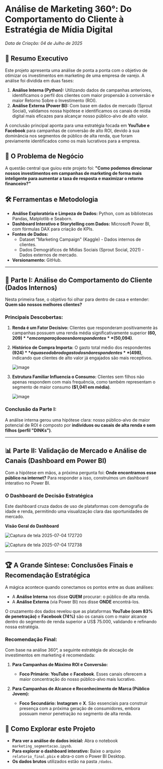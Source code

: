 # Análise de Marketing 360°: Do Comportamento do Cliente à Estratégia de Mídia Digital

*Data de Criação: 04 de Julho de 2025*

## 📜 Resumo Executivo

Este projeto apresenta uma análise de ponta a ponta com o objetivo de otimizar os investimentos em marketing de uma empresa de varejo. A análise foi dividida em duas fases:
1.  **Análise Interna (Python):** Utilizando dados de campanhas anteriores, identificamos o perfil dos clientes com maior propensão à conversão e maior Retorno Sobre o Investimento (ROI).
2.  **Análise Externa (Power BI):** Com base em dados de mercado (Sprout Social), validamos nossa hipótese e identificamos os canais de mídia digital mais eficazes para alcançar nosso público-alvo de alto valor.

A conclusão principal aponta para uma estratégia focada em **YouTube e Facebook** para campanhas de conversão de alto ROI, devido à sua dominância nos segmentos de público de alta renda, que foram previamente identificados como os mais lucrativos para a empresa.

## 🎯 O Problema de Negócio

A questão central que guiou este projeto foi: **"Como podemos direcionar nossos investimentos em campanhas de marketing de forma mais inteligente para aumentar a taxa de resposta e maximizar o retorno financeiro?"**

## 🛠️ Ferramentas e Metodologia

* **Análise Exploratória e Limpeza de Dados:** Python, com as bibliotecas Pandas, Matplotlib e Seaborn.
* **Dashboard Interativo e Storytelling com Dados:** Microsoft Power BI, com fórmulas DAX para criação de KPIs.
* **Fontes de Dados:**
    * Dataset "Marketing Campaign" (Kaggle) - Dados internos de clientes.
    * Dados Demográficos de Mídias Sociais (Sprout Social, 2021) - Dados externos de mercado.
* **Versionamento:** GitHub.

---

## 🔬 Parte I: Análise do Comportamento do Cliente (Dados Internos)

Nesta primeira fase, o objetivo foi olhar para dentro de casa e entender: **Quem são nossos melhores clientes?**

### Principais Descobertas:

1.  **Renda é um Fator Decisivo:** Clientes que responderam positivamente às campanhas possuem uma renda média significativamente superior **($60,209)** em comparação aos não respondentes **($50,094)**.

2.  **Histórico de Compra Importa:** O gasto total médio dos respondentes **($924)** é quase o dobro do gasto dos não respondentes **($498)**, indicando que clientes de alto valor já engajados são mais receptivos.

    ![image](https://github.com/user-attachments/assets/db7a59ec-a55c-4a91-8587-085e85a7bcfb)


3.  **Estrutura Familiar Influencia o Consumo:** Clientes sem filhos não apenas respondem com mais frequência, como também representam o segmento de maior consumo **($1,041 em média)**.

    ![image](https://github.com/user-attachments/assets/95856b04-d447-47cf-bc81-ea3b680d5014)


### Conclusão da Parte I:

A análise interna gerou uma hipótese clara: nosso público-alvo de maior potencial de ROI é composto por **indivíduos ou casais de alta renda e sem filhos (perfil "DINKs")**.

---

## 📊 Parte II: Validação de Mercado e Análise de Canais (Dashboard em Power BI)

Com a hipótese em mãos, a próxima pergunta foi: **Onde encontramos esse público na internet?** Para responder a isso, construímos um dashboard interativo no Power BI.

### O Dashboard de Decisão Estratégica

Este dashboard cruza dados de uso de plataformas com demografia de idade e renda, permitindo uma visualização clara das oportunidades de mercado.


**Visão Geral do Dashboard**

![Captura de tela 2025-07-04 172720](https://github.com/user-attachments/assets/8b9d5570-fb82-4ad1-b169-07a23c2b4afa)


![Captura de tela 2025-07-04 172738](https://github.com/user-attachments/assets/d2b22730-a5b7-4e9d-910c-61c181df8ad2)




---

## 🏆 A Grande Síntese: Conclusões Finais e Recomendação Estratégica

A mágica acontece quando conectamos os pontos entre as duas análises:

* A **Análise Interna** nos disse **QUEM** procurar: o público de alta renda.
* A **Análise Externa** (via Power BI) nos disse **ONDE** encontrá-los.

O cruzamento dos dados revelou que as plataformas **YouTube (com 83% de penetração)** e **Facebook (74%)** são os canais com o maior alcance dentro do segmento de renda superior a US$ 75.000, validando e refinando nossa estratégia.

### Recomendação Final:

Com base na análise 360°, a seguinte estratégia de alocação de investimentos em marketing é recomendada:

1.  **Para Campanhas de Máximo ROI e Conversão:**
    * **Foco Primário:** **YouTube** e **Facebook**. Esses canais oferecem a maior concentração do nosso público-alvo mais lucrativo.

2.  **Para Campanhas de Alcance e Reconhecimento de Marca (Público Jovem):**
    * **Foco Secundário:** **Instagram** e **X**. São essenciais para construir presença com a próxima geração de consumidores, embora possuam menor penetração no segmento de alta renda.

## 🚀 Como Explorar este Projeto

* **Para ver a análise de dados inicial:** Abra o notebook `marketing_segmentacao.ipynb`.
* **Para explorar o dashboard interativo:** Baixe o arquivo `relatorio_final.pbix` e abra-o com o Power BI Desktop.
* **Os dados brutos** utilizados estão na pasta `/dados`.  
